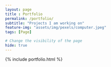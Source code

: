 ```yaml
--- 
layout: page
title : Portfolio 
permalink: /portfolio/
subtitle: "Projects I am working on" 
feature-img: "assets/img/pexels/computer.jpeg"
tags: [Page]

# Change the visibility of the page
hide: true
---
```


{% include portfolio.html %}
